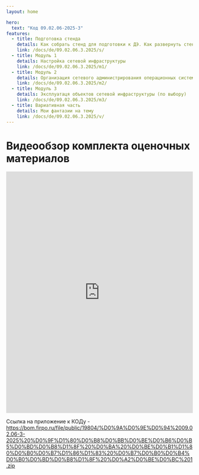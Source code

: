 ```yaml
---
layout: home

hero:
  text: "Код 09.02.06-2025-3"
features:
  - title: Подготовка стенда
    details: Как собрать стенд для подготовки к ДЭ. Как развернуть стенды для проведения ДЭ. Расчёт затрат ресурсов
    link: /docs/de/09.02.06.3.2025/s/
  - title: Модуль 1
    details: Настройка сетевой инфраструктуры
    link: /docs/de/09.02.06.3.2025/m1/
  - title: Модуль 2
    details: Организация сетевого администрирования операционных систем
    link: /docs/de/09.02.06.3.2025/m2/
  - title: Модуль 3
    details: Эксплуатаця объектов сетевой инфраструктуры (по выбору)
    link: /docs/de/09.02.06.3.2025/m3/
  - title: Вариативная часть
    details: Мои фантазии на тему
    link: /docs/de/09.02.06.3.2025/v/
---
```



# Видеообзор комплекта оценочных материалов

<iframe src="https://vkvideo.ru/video_ext.php?oid=-219561594&id=456239391&hash=c3cb30b839d0e56b" width=100% height=650 frameborder="0" allowfullscreen="1" allow="autoplay; encrypted-media; fullscreen; picture-in-picture"></iframe>

Ссылка на приложение к КОДу - https://bom.firpo.ru/file/public/19804/%D0%9A%D0%9E%D0%94%2009.02.06-3-2025%20%D0%9F%D1%80%D0%B8%D0%BB%D0%BE%D0%B6%D0%B5%D0%BD%D0%B8%D1%8F%20%D0%BA%20%D0%BE%D0%B1%D1%80%D0%B0%D0%B7%D1%86%D1%83%20%D0%B7%D0%B0%D0%B4%D0%B0%D0%BD%D0%B8%D1%8F%20%D0%A2%D0%BE%D0%BC%201.zip